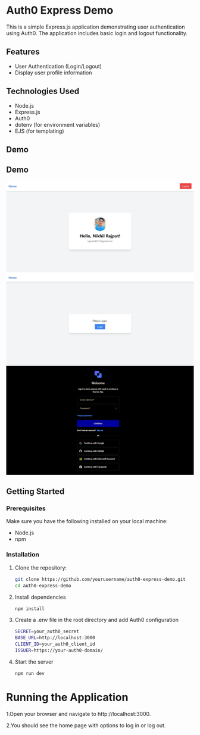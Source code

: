 # Auth0 Express Demo

This is a simple Express.js application demonstrating user authentication using Auth0. The application includes basic login and logout functionality.

## Features

- User Authentication (Login/Logout)
- Display user profile information

## Technologies Used

- Node.js
- Express.js
- Auth0
- dotenv (for environment variables)
- EJS (for templating)

## Demo

## Demo

![Home Page](./demo/Demo-1.png)
![Login Page](./demo/Demo-2.png)
![Profile Page](/demo/Demo-3.png)

## Getting Started

### Prerequisites

Make sure you have the following installed on your local machine:

- Node.js
- npm

### Installation

1. Clone the repository:
   ```sh
   git clone https://github.com/yourusername/auth0-express-demo.git
   cd auth0-express-demo
   ```
2. Install dependencies

   ```sh
   npm install
   ```

3. Create a .env file in the root directory and add Auth0 configuration

   ```sh
   SECRET=your_auth0_secret
   BASE_URL=http://localhost:3000
   CLIENT_ID=your_auth0_client_id
   ISSUER=https://your-auth0-domain/
   ```

4. Start the server
   ```sh
   npm run dev
   ```

# Running the Application

1.Open your browser and navigate to http://localhost:3000.

2.You should see the home page with options to log in or log out.
